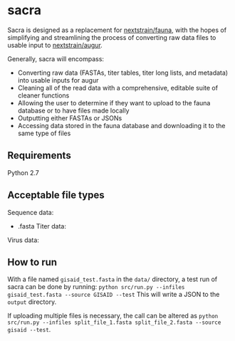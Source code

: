 # sacra
Sacra is designed as a replacement for [nextstrain/fauna](https://github.com/nextstrain/fauna), with the hopes of simplifying and streamlining the process of converting raw data files to usable input to [nextstrain/augur](https://github.com/nextstrain/augur).

Generally, sacra will encompass:
* Converting raw data (FASTAs, titer tables, titer long lists, and metadata) into usable inputs for augur
* Cleaning all of the read data with a comprehensive, editable suite of cleaner functions
* Allowing the user to determine if they want to upload to the fauna database or to have files made locally
* Outputting either FASTAs or JSONs
* Accessing data stored in the fauna database and downloading it to the same type of files

## Requirements
Python 2.7

## Acceptable file types
Sequence data:
* .fasta
Titer data:

Virus data:

## How to run

With a file named `gisaid_test.fasta` in the `data/` directory, a test run of sacra can be done by running:
`python src/run.py --infiles gisaid_test.fasta --source GISAID --test`
This will write a JSON to the `output` directory.

If uploading multiple files is necessary, the call can be altered as `python src/run.py --infiles split_file_1.fasta split_file_2.fasta --source gisaid --test`.
